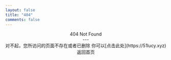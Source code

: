 ```yaml
---
layout: false
title: "404"
comments: false
---
```


<center>404 Not Found<center>
---
<center>
对不起，您所访问的页面不存在或者已删除
你可以[点击此处](https://51lucy.xyz)返回首页
</center>
